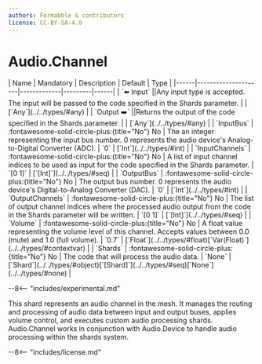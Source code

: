 ```yaml
---
authors: Formabble & contributors
license: CC-BY-SA-4.0
---
```



# Audio.Channel

<div class="sh-parameters" markdown="1">
| Name | Mandatory | Description | Default | Type |
|------|---------------------|-------------|---------|------|
| `⬅️ Input` ||Any input type is accepted. The input will be passed to the code specified in the Shards parameter. | | [`Any`](../../types/#any) |
| `Output ➡️` ||Returns the output of the code specified in the Shards parameter. | | [`Any`](../../types/#any) |
| `InputBus` | :fontawesome-solid-circle-plus:{title="No"} No  | The an integer representing the input bus number. 0 represents the audio device's Analog-to-Digital Converter (ADC). | `0` | [`Int`](../../types/#int) |
| `InputChannels` | :fontawesome-solid-circle-plus:{title="No"} No  | A list of input channel indices to be used as input for the code specified in the Shards parameter. | `[0 1]` | [`[Int]`](../../types/#seq) |
| `OutputBus` | :fontawesome-solid-circle-plus:{title="No"} No  | The output bus number. 0 represents the audio device's Digital-to-Analog Converter (DAC). | `0` | [`Int`](../../types/#int) |
| `OutputChannels` | :fontawesome-solid-circle-plus:{title="No"} No  | The list of output channel indices where the processed audio output from the code in the Shards parameter will be written. | `[0 1]` | [`[Int]`](../../types/#seq) |
| `Volume` | :fontawesome-solid-circle-plus:{title="No"} No  | A float value representing the volume level of this channel. Accepts values between 0.0 (mute) and 1.0 (full volume). | `0.7` | [`Float`](../../types/#float)[`Var(Float)`](../../types/#contextvar) |
| `Shards` | :fontawesome-solid-circle-plus:{title="No"} No  | The code that will process the audio data. | `None` | [`Shard`](../../types/#object)[`[Shard]`](../../types/#seq)[`None`](../../types/#none) |

</div>

--8<-- "includes/experimental.md"

This shard represents an audio channel in the mesh. It manages the routing and processing of audio data between input and output buses, applies volume control, and executes custom audio processing shards. Audio.Channel works in conjunction with Audio.Device to handle audio processing within the shards system.

--8<-- "includes/license.md"

